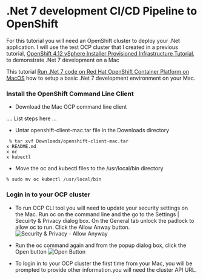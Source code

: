 # .Net 7 development CI/CD Pipeline to OpenShift

For this tutorial you will need an OpenShift cluster to deploy your .Net application.  I will use the test OCP cluster that I created in a previous tutorial, [OpenShift 4.12 vSphere Installer Provisioned Infrastructure Tutorial](https://github.com/pslucas0212/OCP4.12-IPI-vSphere-Install), to demonstrate .Net 7 development on a Mac

This tutorial [Run .Net 7 code on Red Hat OpenShift Container Platform on MacOS](https://cloud.redhat.com/blog/run-.net-7-code-on-red-hat-openshift-container-platform-on-macos) how to setup a basic .Net 7 development environment on your Mac.

### Install the OpenShift Command Line Client
- Download the Mac OCP command line client

.... List steps here ...

- Untar openshift-client-mac.tar file in the Downloads directory
```
 % tar xvf Downloads/openshift-client-mac.tar 
x README.md
x oc
x kubectl
```
- Move the oc and kubectl files to the /usr/local/bin directory
```
% sudo mv oc kubectl /usr/local/bin
```

### Login in to your OCP cluster
- To run OCP CLI tool you will need to update your security settings on the Mac.  Run oc on the command line and the go to the Settings | Secuirty & Privacy dialog box.  On the General tab unlock the padlock to allow oc to run.  Click the Allow Anway button.
![Security & Privacy - Allow Anyway]()

- Run the oc command again and from the popup dialog box, click the Open button
![Open Button]()


- To login in to your OCP cluster the first time from your Mac, you will be prompted to provide other information.you will need the cluster API URL.

